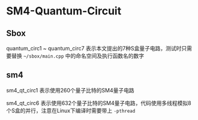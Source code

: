 # SM4-Quantum-Circuit

## Sbox

quantum_circ1 ~ quantum_circ7 表示本文提出的7种S盒量子电路，测试时只需要替换 `~/sbox/main.cpp` 中的命名空间及执行函数名的数字

## sm4

sm4_qt_circ1 表示使用260个量子比特的SM4量子电路

sm4_qt_circ6 表示使用632个量子比特的SM4量子电路，代码使用多线程模拟8个S盒的并行，注意在Linux下编译时需要带上 `-pthread`